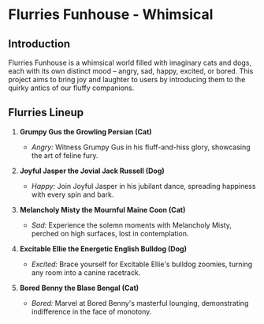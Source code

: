 # Flurries Funhouse - Whimsical

## Introduction

Flurries Funhouse is a whimsical world filled with imaginary cats and dogs, each with its own distinct mood – angry, sad, happy, excited, or bored. This project aims to bring joy and laughter to users by introducing them to the quirky antics of our fluffy companions.

## Flurries Lineup

1. **Grumpy Gus the Growling Persian (Cat)**
   - *Angry:* Witness Grumpy Gus in his fluff-and-hiss glory, showcasing the art of feline fury.

2. **Joyful Jasper the Jovial Jack Russell (Dog)**
   - *Happy:* Join Joyful Jasper in his jubilant dance, spreading happiness with every spin and bark.

3. **Melancholy Misty the Mournful Maine Coon (Cat)**
   - *Sad:* Experience the solemn moments with Melancholy Misty, perched on high surfaces, lost in contemplation.

4. **Excitable Ellie the Energetic English Bulldog (Dog)**
   - *Excited:* Brace yourself for Excitable Ellie's bulldog zoomies, turning any room into a canine racetrack.

5. **Bored Benny the Blase Bengal (Cat)**
   - *Bored:* Marvel at Bored Benny's masterful lounging, demonstrating indifference in the face of monotony.



